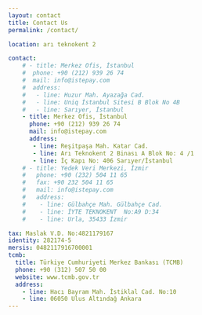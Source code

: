 ```yaml
---
layout: contact
title: Contact Us
permalink: /contact/

location: arı teknokent 2

contact:
    # - title: Merkez Ofis, İstanbul
    #  phone: +90 (212) 939 26 74
    #  mail: info@istepay.com
    #  address:
    #   - line: Huzur Mah. Ayazağa Cad.
    #   - line: Uniq İstanbul Sitesi B Blok No 4B
    #   - line: Sarıyer, İstanbul
    - title: Merkez Ofis, İstanbul
      phone: +90 (212) 939 26 74
      mail: info@istepay.com
      address:
       - line: Reşitpaşa Mah. Katar Cad.
       - line: Arı Teknokent 2 Binası A Blok No: 4 /1  
       - line: İç Kapı No: 406 Sarıyer/İstanbul
    # - title: Yedek Veri Merkezi, İzmir
    #   phone: +90 (232) 504 11 65
    #   fax: +90 232 504 11 65
    #   mail: info@istepay.com
    #   address:
    #    - line: Gülbahçe Mah. Gülbahçe Cad.
    #    - line: İYTE TEKNOKENT  No:A9 D:34
    #    - line: Urla, 35433 İzmir

tax: Maslak V.D. No:4821179167
identity: 282174-5
mersis: 0482117916700001
tcmb:
  title: Türkiye Cumhuriyeti Merkez Bankası (TCMB)
  phone: +90 (312) 507 50 00
  website: www.tcmb.gov.tr
  address:
    - line: Hacı Bayram Mah. İstiklal Cad. No:10
    - line: 06050 Ulus Altındağ Ankara
---
```

